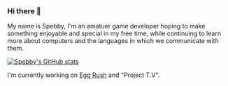 ### Hi there 👋

My name is Spebby, I'm an amatuer game developer hoping to make something enjoyable and special in my free time, while continuing to learn more about computers and the languages in which we communicate with them. 

[![Spebby's GitHub stats](https://github-readme-stats.vercel.app/api?username=Spebby)](https://github.com/anuraghazra/github-readme-stats)

I'm currently working on [Egg Rush](https://www.newgrounds.com/portal/view/807164) and "Project T.V". 
